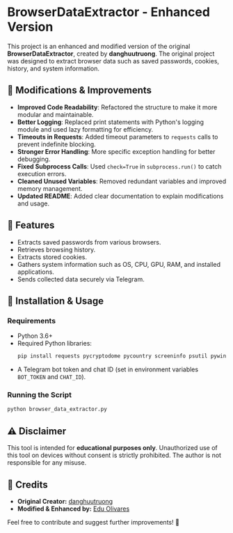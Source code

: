 # BrowserDataExtractor - Enhanced Version

This project is an enhanced and modified version of the original **BrowserDataExtractor**, created by **danghuutruong**. The original project was designed to extract browser data such as saved passwords, cookies, history, and system information.

## 📌 Modifications & Improvements
- **Improved Code Readability**: Refactored the structure to make it more modular and maintainable.
- **Better Logging**: Replaced print statements with Python's logging module and used lazy formatting for efficiency.
- **Timeouts in Requests**: Added timeout parameters to `requests` calls to prevent indefinite blocking.
- **Stronger Error Handling**: More specific exception handling for better debugging.
- **Fixed Subprocess Calls**: Used `check=True` in `subprocess.run()` to catch execution errors.
- **Cleaned Unused Variables**: Removed redundant variables and improved memory management.
- **Updated README**: Added clear documentation to explain modifications and usage.

## 🚀 Features
- Extracts saved passwords from various browsers.
- Retrieves browsing history.
- Extracts stored cookies.
- Gathers system information such as OS, CPU, GPU, RAM, and installed applications.
- Sends collected data securely via Telegram.

## 🔧 Installation & Usage
### Requirements
- Python 3.6+
- Required Python libraries:
  ```sh
  pip install requests pycryptodome pycountry screeninfo psutil pywin32
  ```
- A Telegram bot token and chat ID (set in environment variables `BOT_TOKEN` and `CHAT_ID`).

### Running the Script
```sh
python browser_data_extractor.py
```

## ⚠️ Disclaimer
This tool is intended for **educational purposes only**. Unauthorized use of this tool on devices without consent is strictly prohibited. The author is not responsible for any misuse.

## 📌 Credits
- **Original Creator:** [danghuutruong](https://github.com/danghuutruong/BrowserDataExtractor)
- **Modified & Enhanced by:** [Edu Olivares](https://github.com/eduolihez)

Feel free to contribute and suggest further improvements! 🚀


